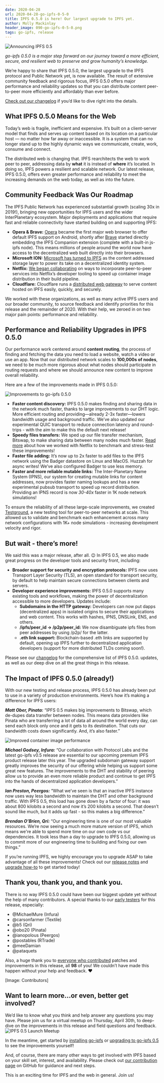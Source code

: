 ```yaml
---
date: 2020-04-28
url: 2020-04-28-go-ipfs-0-5-0
title: IPFS 0.5.0 is here! Our largest upgrade to IPFS yet.
author: Molly Mackinlay
header_image: 090-go-ipfs-0-5-0.png
tags: go-ipfs, release
---
```

![Announcing IPFS 0.5](static/header_images/090-go-ipfs-0-5-0.png)

*go-ipfs 0.5.0 is a major step forward on our journey toward a more efficient, secure, and resilient web to preserve and grow humanity’s knowledge.* 

We’re happy to share that IPFS 0.5.0, the largest upgrade to the IPFS protocol and Public Network yet, is now available. The result of extensive community feedback and rigorous focus, IPFS 0.5.0 offers major performance and reliability updates so that you can distribute content peer-to-peer more efficiently and affordably than ever before.

[Check out our changelog](https://github.com/ipfs/go-ipfs/blob/master/CHANGELOG.md) if you’d like to dive right into the details.

## What IPFS 0.5.0 Means for the Web

Today’s web is fragile, inefficient and expensive. It’s built on a client-server model that finds and serves up content based on its location on a particular host — no matter how far away or inaccessible. It is a system that can no longer stand up to the highly dynamic ways we communicate, create, work, consume and connect.

The distributed web is changing that. IPFS rearchitects the web to work peer to peer, addressing data by **what** it is instead of **where** it’s located. In doing so, IPFS powers a resilient and scalable network. Our latest release, IPFS 0.5.0, offers even greater performance and reliability to meet the increasing demands on the web today, as well as into the future.

## Community Feedback Was Our Roadmap

The IPFS Public Network has experienced substantial growth (scaling 30x in 2019!), bringing new opportunities for IPFS users and the wider InterPlanetary ecosystem. Major deployments and applications that require fast and reliable connectivity have started building on and supporting IPFS:
* **Opera & Brave:** [Opera](https://blog.ipfs.io/2020-03-30-ipfs-in-opera-for-android/) became the first major web browser to offer default IPFS support on Android, shortly after [Brave](https://blog.ipfs.io/2019-10-08-ipfs-browsers-update/) started directly embedding the IPFS Companion extension (complete with a built-in js-ipfs node). This means millions of people around the world now have access to the decentralized web built directly into their browsers.
* **Microsoft ION:**  [Microsoft has turned to IPFS](https://techcommunity.microsoft.com/t5/azure-active-directory-identity/toward-scalable-decentralized-identifier-systems/ba-p/560168) as the content addressed storage layer to power its take on a decentralized identity system.
* **Netflix:**  [We began collaborating](https://blog.ipfs.io/2020-02-14-improved-bitswap-for-container-distribution/) on ways to incorporate peer-to-peer services into Netflix’s developer tooling to speed up container image distribution in their build pipeline.
* **Cloudflare:** Cloudflare runs a [distributed web gateway](https://www.cloudflare.com/distributed-web-gateway/) to serve content hosted on IPFS easily, quickly, and securely.

We worked with these organizations, as well as many active IPFS users and our broader community, to source feedback and identify priorities for this release and the remainder of 2020. With their help, we zeroed in on two major pain points: performance and reliability. 

## Performance and Reliability Upgrades in IPFS 0.5.0

Our performance work centered around **content routing**, the process of finding and fetching the data you need to load a website, watch a video or use an app. Now that our distributed network scales to **100,000s of nodes**, we need to be much more rigorous about what nodes should participate in routing requests and where we should announce new content to improve overall reliability.

Here are a few of the improvements made in IPFS 0.5.0:

![Improvements to go-ipfs 0.5.0](static/090-go-ipfs-0-5-0/0.5-Infographic.png)

* **Faster content discovery:**  IPFS 0.5.0 makes finding and sharing data in the network much faster, thanks to large improvements to our DHT logic. More efficient routing and providing—already 2-3x faster—lowers bandwidth usage and background traffic. We’ve also updated our experimental QUIC transport to reduce connection latency and round-trips - with the aim to make this the default next release!
* **Speedy files transfers:** We sped up our file transfer mechanism, Bitswap, to make sharing data between many nodes much faster. [Read more](https://blog.ipfs.io/2020-02-14-improved-bitswap-for-container-distribution/) about how we worked with Netflix to benchmark and stress-test these improvements!
* **Faster file adding:** It’s now up to 2x faster to add files to the IPFS network using the Badger datastore on Linux and MacOS. Huzzah for async writes! We’ve also configured Badger to use less memory.
* **Faster and more reliable mutable links:** The Inter-Planetary Name System (IPNS), our system for creating mutable links for content addresses, now provides faster naming lookups and has a new experimental pubsub transport to speed up record distribution. Providing an IPNS record is now _30-40x_ faster in 1K node network simulations!

To ensure the reliability of all these large-scale improvements, we created [Testground](http://testground.ipfs.team/), a new testing tool for peer-to-peer networks at scale. This allowed us to validate and benchmark each enhancement across many network configurations with 1K+ node simulations - increasing development velocity and rigor.

## But wait - there’s more!

We said this was a major release, after all. 😉 In IPFS 0.5, we also made great progress on the developer tools and security front, including:

* **Broader support for security and encryption protocols:** IPFS now uses Transport Layer Security (TLS),  an open standard for transport security, by default to help maintain secure connections between clients and servers.
* **Developer experience improvements:**  IPFS 0.5.0 supports many existing tools and workflows, making the power of decentralization accessible to more developers. Updates include:
  * **Subdomains in the HTTP gateway:**  Developers can now put dapps (decentralized apps) in isolated origins to secure their applications and web content. This works with hashes, IPNS, DNSLink, ENS, and others.
  * **/ipfs/peer_id → /p2p/peer_id:** We now disambiguate ipfs files from peer addresses by using /p2p/ for the latter.
  * **.eth link support:**  Blockchain-based .eth links are supported by default, opening up IPFS further to decentralized application developers (support for more distributed TLDs coming soon!).

Please see our [changelog](https://github.com/ipfs/go-ipfs/blob/master/CHANGELOG.md) for the comprehensive list of IPFS 0.5.0. updates, as well as our deep dive on all the great things in this release.

## The Impact of IPFS 0.5.0 (already!)

With our new testing and release process, IPFS 0.5.0 has already been put to use in a variety of production environments. Here’s how it’s making a difference for IPFS users:

***Matt Ober, Pinata:*** “IPFS 0.5 makes big improvements to Bitswap, which de-dupes data transfer between nodes. This means data providers like Pinata who are transferring a lot of data all around the world every day, can send each block only once and it gets to its destination. That cuts our bandwidth costs down significantly. And, it’s also faster.”

![Improved container image performance](static/090-go-ipfs-0-5-0/container-image.png)

***Michael Godsey, Infura:*** “Our collaboration with Protocol Labs and the latest go-ipfs v0.5 release are essential to our upcoming premium IPFS product release later this year. The upgraded subdomain gateway support greatly improves the security of our offering while helping us support some great new features. The improvements to the DHT and stability of peering allow us to provide an even more reliable product and continue to get IPFS into the hands of decentralized application developers.”

***Ian Preston, Peergos:*** “What we’ve seen is that an inactive IPFS instance now uses way less bandwidth to maintain the DHT and other background traffic. With IPFS 0.5, this load has gone down by a factor of four: it was about 800 kilobits a second and now it’s 200 kilobits a second. That doesn’t sound like much, but it adds up fast - so this makes a big difference.”

***Brendan O’Brien, Qri:*** “Our engineering time is one of our most valuable resources. We’re now seeing a much more mature version of IPFS, which means we're able to spend more time on our own code vs our dependencies. It took less than a day to upgrade to IPFS 0.5.0, allowing us to commit more of our engineering time to building and fixing our own things.”

If you’re running IPFS, we highly encourage you to upgrade ASAP to take advantage of all these improvements! Check out our [release notes](https://docs-beta.ipfs.io/recent-releases/go-ipfs-0-5/) and [upgrade how-to](https://docs-beta.ipfs.io/recent-releases/go-ipfs-0-5/update-procedure) to get started today!

## Thank you, thank you, and thank you.

There is no way IPFS 0.5.0 could have been our biggest update yet without the help of many contributors.  A special thanks to our [early testers](https://github.com/ipfs/go-ipfs/blob/master/docs/EARLY_TESTERS.md) for this release, especially: 

- @MichaelMure (Infura)
- @carsonfarmer (Textile)
- @b5 (Qri)
- @obo20 (Pinata)
- @ianopolous (Peergos)
- @postables (RTrade)
- @meeDamian
- @pataquets

Also, a huge thank you to [everyone who contributed](https://github.com/ipfs/go-ipfs/blob/master/CHANGELOG.md) patches and improvements in this release, all **98** of you! We couldn’t have made this happen without your help and feedback. ❤

[Image: Contributors]

## Want to learn more...or even, better get involved?

We’d like to know what you think and help answer any questions you may have. Please join us for a virtual meetup on Thursday, April 30th, to deep-dive on the improvements in this release and field questions and feedback. 
![IPFS 0.5 Launch Meetup](static/090-go-ipfs-0-5-0/Launch-Meetup.png)

In the meantime, get started by [installing go-ipfs](https://dist.ipfs.io/#go-ipfs) or [upgrading to go-ipfs 0.5](https://docs-beta.ipfs.io/recent-releases/go-ipfs-0-5/update-procedure) to see the improvements yourself! 

And, of course, there are many other ways to get involved with IPFS based on your skill set, interest, and availability.  Please check out [our contribution page](https://github.com/ipfs/community/blob/master/CONTRIBUTING.md) on GitHub for guidance and next steps. 

This is an exciting time for IPFS and the web in general. Join us!
